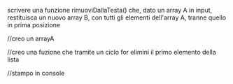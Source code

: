 scrivere una funzione rimuoviDallaTesta() che, dato un array A in input, restituisca un nuovo array B, con tutti gli elementi dell'array A, tranne quello in prima posizione

//creo un arrayA

//creo una fuzione che tramite un ciclo for elimini il primo elemento della lista

//stampo in console